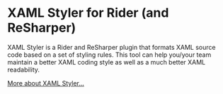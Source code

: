 # XAML Styler for Rider (and ReSharper)

XAML Styler is a Rider and ReSharper plugin that formats XAML source code based on a set of styling rules.
This tool can help you/your team maintain a better XAML coding style as well as a much better XAML readability.

[More about XAML Styler...](https://github.com/Xavalon/XamlStyler)